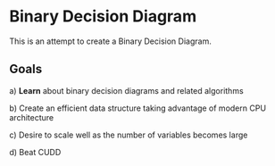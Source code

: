 # Binary Decision Diagram   
This is an attempt to create a Binary Decision Diagram.

## Goals
a) **Learn** about binary decision diagrams and related algorithms

b) Create an efficient data structure taking advantage of modern CPU architecture

c) Desire to scale well as the number of variables becomes large

d) Beat CUDD